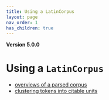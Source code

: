 ```yaml
---
title: Using a LatinCorpus
layout: page
nav_order: 1
has_children: true
---
```


**Version 5.0.0**

# Using a `LatinCorpus`


- [overviews of a parsed corpus](overviews/)
- [clustering tokens into citable units](clustered/)
